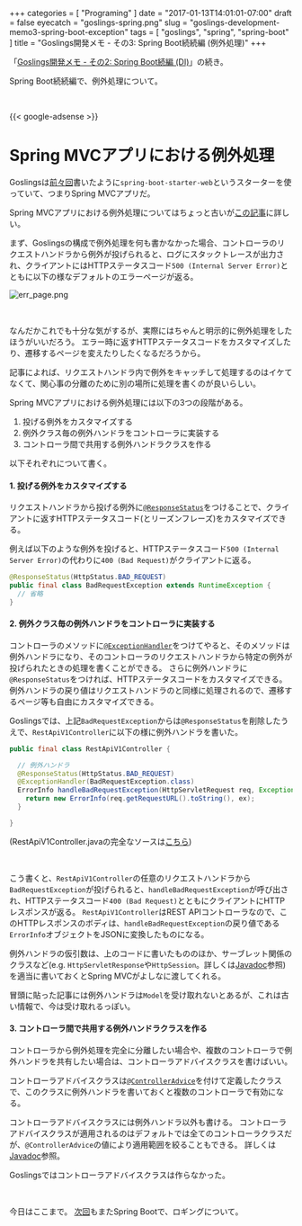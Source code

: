 +++
categories = [ "Programing" ]
date = "2017-01-13T14:01:01-07:00"
draft = false
eyecatch = "goslings-spring.png"
slug = "goslings-development-memo3-spring-boot-exception"
tags = [ "goslings", "spring", "spring-boot" ]
title = "Goslings開発メモ - その3: Spring Boot続続編 (例外処理)"
+++

「[Goslings開発メモ - その2: Spring Boot続編 (DI)](https://www.kaitoy.xyz/2017/01/10/goslings-development-memo2-spring-boot-di/)」の続き。

Spring Boot続続編で、例外処理について。

<br>

{{< google-adsense >}}

# Spring MVCアプリにおける例外処理
Goslingsは[前々回](https://www.kaitoy.xyz/2017/01/03/goslings-development-memo1-spring-boot/)書いたように`spring-boot-starter-web`というスターターを使っていて、つまりSpring MVCアプリだ。

Spring MVCアプリにおける例外処理についてはちょっと古いが[この記事](https://spring.io/blog/2013/11/01/exception-handling-in-spring-mvc)に詳しい。

まず、Goslingsの構成で例外処理を何も書かなかった場合、コントローラのリクエストハンドラから例外が投げられると、ログにスタックトレースが出力され、クライアントにはHTTPステータスコード`500 (Internal Server Error)`とともに以下の様なデフォルトのエラーページが返る。

![err_page.png](/images/goslings-development-memo3-spring-boot-exception/err_page.png)

<br>

なんだかこれでも十分な気がするが、実際にはちゃんと明示的に例外処理をしたほうがいいだろう。
エラー時に返すHTTPステータスコードをカスタマイズしたり、遷移するページを変えたりしたくなるだろうから。

記事によれば、リクエストハンドラ内で例外をキャッチして処理するのはイケてなくて、関心事の分離のために別の場所に処理を書くのが良いらしい。

Spring MVCアプリにおける例外処理には以下の3つの段階がある。

1. 投げる例外をカスタマイズする
2. 例外クラス毎の例外ハンドラをコントローラに実装する
3. コントローラ間で共用する例外ハンドラクラスを作る

以下それぞれについて書く。

#### 1. 投げる例外をカスタマイズする
リクエストハンドラから投げる例外に[`@ResponseStatus`](http://docs.spring.io/spring-framework/docs/4.3.4.RELEASE/javadoc-api/org/springframework/web/bind/annotation/ResponseStatus.html)をつけることで、クライアントに返すHTTPステータスコード(とリーズンフレーズ)をカスタマイズできる。

例えば以下のような例外を投げると、HTTPステータスコード`500 (Internal Server Error)`の代わりに`400 (Bad Request)`がクライアントに返る。

```java
@ResponseStatus(HttpStatus.BAD_REQUEST)
public final class BadRequestException extends RuntimeException {
  // 省略
}
```

#### 2. 例外クラス毎の例外ハンドラをコントローラに実装する
コントローラのメソッドに[`@ExceptionHandler`](http://docs.spring.io/spring-framework/docs/4.3.4.RELEASE/javadoc-api/org/springframework/web/bind/annotation/ExceptionHandler.html)をつけてやると、そのメソッドは例外ハンドラになり、そのコントローラのリクエストハンドラから特定の例外が投げられたときの処理を書くことができる。
さらに例外ハンドラに`@ResponseStatus`をつければ、HTTPステータスコードをカスタマイズできる。
例外ハンドラの戻り値はリクエストハンドラのと同様に処理されるので、遷移するページ等も自由にカスタマイズできる。

Goslingsでは、上記`BadRequestException`からは`@ResponseStatus`を削除したうえで、`RestApiV1Controller`に以下の様に例外ハンドラを書いた。

```java
public final class RestApiV1Controller {

  // 例外ハンドラ
  @ResponseStatus(HttpStatus.BAD_REQUEST)
  @ExceptionHandler(BadRequestException.class)
  ErrorInfo handleBadRequestException(HttpServletRequest req, Exception ex) {
    return new ErrorInfo(req.getRequestURL().toString(), ex);
  }

}
```

(RestApiV1Controller.javaの完全なソースは[こちら](https://github.com/kaitoy/goslings/blob/dba65bf4ca7ad1dd91b927d623b6ea9a39870b62/goslings-server/src/main/java/com/github/kaitoy/goslings/server/controller/RestApiV1Controller.java))

<br>

こう書くと、`RestApiV1Controller`の任意のリクエストハンドラから`BadRequestException`が投げられると、`handleBadRequestException`が呼び出され、HTTPステータスコード`400 (Bad Request)`とともにクライアントにHTTPレスポンスが返る。
`RestApiV1Controller`はREST APIコントローラなので、このHTTPレスポンスのボディは、`handleBadRequestException`の戻り値である`ErrorInfo`オブジェクトをJSONに変換したものになる。

例外ハンドラの仮引数は、上のコードに書いたもののほか、サーブレット関係のクラスなど(e.g. `HttpServletResponse`や`HttpSession`。詳しくは[Javadoc](http://docs.spring.io/spring-framework/docs/4.3.4.RELEASE/javadoc-api/org/springframework/web/bind/annotation/ExceptionHandler.html)参照)を適当に書いておくとSpring MVCがよしなに渡してくれる。

冒頭に貼った記事には例外ハンドラは`Model`を受け取れないとあるが、これは古い情報で、今は受け取れるっぽい。

#### 3. コントローラ間で共用する例外ハンドラクラスを作る
コントローラから例外処理を完全に分離したい場合や、複数のコントローラで例外ハンドラを共有したい場合は、コントローラアドバイスクラスを書けばいい。

コントローラアドバイスクラスは[`@ControllerAdvice`](http://docs.spring.io/spring-framework/docs/4.3.4.RELEASE/javadoc-api/org/springframework/web/bind/annotation/ControllerAdvice.html)を付けて定義したクラスで、このクラスに例外ハンドラを書いておくと複数のコントローラで有効になる。

コントローラアドバイスクラスには例外ハンドラ以外も書ける。
コントローラアドバイスクラスが適用されるのはデフォルトでは全てのコントローラクラスだが、`@ControllerAdvice`の値により適用範囲を絞ることもできる。
詳しくは[Javadoc](http://docs.spring.io/spring-framework/docs/4.3.4.RELEASE/javadoc-api/org/springframework/web/bind/annotation/ControllerAdvice.html)参照。

Goslingsではコントローラアドバイスクラスは作らなかった。

<br>

今日はここまで。
[次回](https://www.kaitoy.xyz/2017/01/17/goslings-development-memo4-spring-boot-logging/)もまたSpring Bootで、ロギングについて。
